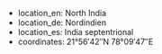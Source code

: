 + location_en: North India
+ location_de: Nordindien
+ location_es: India septentrional
+ coordinates: 21°56′42″N 78°09′47″E
